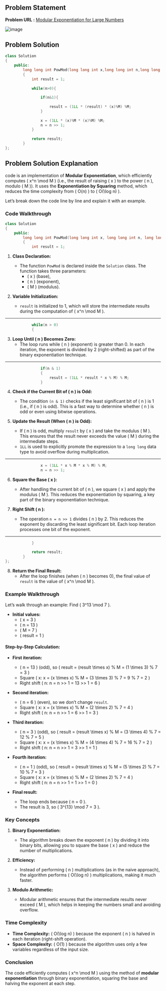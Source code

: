 <h1 align='center'></h1>

## Problem Statement

**Problem URL :** [Modular Exponentiation for Large Numbers](https://www.geeksforgeeks.org/problems/modular-exponentiation-for-large-numbers5537/1)

![image](https://github.com/user-attachments/assets/d5aeb935-2c12-4107-9655-b8be753654fd)

## Problem Solution
```cpp
class Solution
{
	public:
		long long int PowMod(long long int x,long long int n,long long int M)
		{
		    int result = 1;
		    
		    while(n>0){
		        
    		    if(n&1){
    		        
    		        result = (1LL * (result) * (x)%M) %M;
    		    }
    		    
    		    x = (1LL * (x)%M * (x)%M) %M;
    		    n = n >> 1;
		    }
		    
		    return result;
		}
};
```

## Problem Solution Explanation
code is an implementation of **Modular Exponentiation**, which efficiently computes \( x^n \mod M \) (i.e., the result of raising \( x \) to the power \( n \), modulo \( M \)). It uses the **Exponentiation by Squaring** method, which reduces the time complexity from \( O(n) \) to \( O(\log n) \).

Let’s break down the code line by line and explain it with an example.

### Code Walkthrough

```cpp
class Solution
{
    public:
        long long int PowMod(long long int x, long long int n, long long int M)
        {
            int result = 1;
```

1. **Class Declaration:**
   - The function `PowMod` is declared inside the `Solution` class. The function takes three parameters:
     - \( x \) (base),
     - \( n \) (exponent),
     - \( M \) (modulus).
     
2. **Variable Initialization:**
   - `result` is initialized to 1, which will store the intermediate results during the computation of \( x^n \mod M \).

---

```cpp
            while(n > 0)
            {
```

3. **Loop Until \( n \) Becomes Zero:**
   - The loop runs while \( n \) (exponent) is greater than 0. In each iteration, the exponent is divided by 2 (right-shifted) as part of the binary exponentiation technique.

---

```cpp
                if(n & 1)
                {
                    result = (1LL * result * x % M) % M;
                }
```

4. **Check if the Current Bit of \( n \) is Odd:**
   - The condition `(n & 1)` checks if the least significant bit of \( n \) is 1 (i.e., if \( n \) is odd). This is a fast way to determine whether \( n \) is odd or even using bitwise operations.
   
5. **Update the Result (When \( n \) is Odd):**
   - If \( n \) is odd, multiply `result` by \( x \) and take the modulus \( M \). This ensures that the result never exceeds the value \( M \) during the intermediate steps.
   - `1LL` is used to explicitly promote the expression to a `long long` data type to avoid overflow during multiplication.

---

```cpp
                x = (1LL * x % M * x % M) % M;
                n = n >> 1;
```

6. **Square the Base \( x \):**
   - After handling the current bit of \( n \), we square \( x \) and apply the modulus \( M \). This reduces the exponentiation by squaring, a key part of the binary exponentiation technique.
   
7. **Right Shift \( n \):**
   - The operation `n = n >> 1` divides \( n \) by 2. This reduces the exponent by discarding the least significant bit. Each loop iteration processes one bit of the exponent.

---

```cpp
            }

            return result;
        }
};
```

8. **Return the Final Result:**
   - After the loop finishes (when \( n \) becomes 0), the final value of `result` is the value of \( x^n \mod M \).

### Example Walkthrough

Let’s walk through an example: Find \( 3^13 \mod 7 \).

- **Initial values:** 
  - \( x = 3 \)
  - \( n = 13 \)
  - \( M = 7 \)
  - \( result = 1 \)

#### Step-by-Step Calculation:

- **First iteration:**
  - \( n = 13 \) (odd), so \( result = (result \times x) \% M = (1 \times 3) \% 7 = 3 \)
  - Square \( x: x = (x \times x) \% M = (3 \times 3) \% 7 = 9 \% 7 = 2 \)
  - Right shift \( n: n = n >> 1 = 13 >> 1 = 6 \)

- **Second iteration:**
  - \( n = 6 \) (even), so we don’t change `result`.
  - Square \( x: x = (x \times x) \% M = (2 \times 2) \% 7 = 4 \)
  - Right shift \( n: n = n >> 1 = 6 >> 1 = 3 \)

- **Third iteration:**
  - \( n = 3 \) (odd), so \( result = (result \times x) \% M = (3 \times 4) \% 7 = 12 \% 7 = 5 \)
  - Square \( x: x = (x \times x) \% M = (4 \times 4) \% 7 = 16 \% 7 = 2 \)
  - Right shift \( n: n = n >> 1 = 3 >> 1 = 1 \)

- **Fourth iteration:**
  - \( n = 1 \) (odd), so \( result = (result \times x) \% M = (5 \times 2) \% 7 = 10 \% 7 = 3 \)
  - Square \( x: x = (x \times x) \% M = (2 \times 2) \% 7 = 4 \)
  - Right shift \( n: n = n >> 1 = 1 >> 1 = 0 \)

- **Final result:** 
  - The loop ends because \( n = 0 \).
  - The result is 3, so \( 3^{13} \mod 7 = 3 \).

### Key Concepts

1. **Binary Exponentiation:** 
   - The algorithm breaks down the exponent \( n \) by dividing it into binary bits, allowing you to square the base \( x \) and reduce the number of multiplications.

2. **Efficiency:** 
   - Instead of performing \( n \) multiplications (as in the naive approach), the algorithm performs \( O(\log n) \) multiplications, making it much faster.

3. **Modulo Arithmetic:** 
   - Modular arithmetic ensures that the intermediate results never exceed \( M \), which helps in keeping the numbers small and avoiding overflow.

### Time Complexity

- **Time Complexity:** \( O(\log n) \) because the exponent \( n \) is halved in each iteration (right-shift operation).
- **Space Complexity:** \( O(1) \) because the algorithm uses only a few variables regardless of the input size.

### Conclusion

The code efficiently computes \( x^n \mod M \) using the method of **modular exponentiation** through binary exponentiation, squaring the base and halving the exponent at each step.
